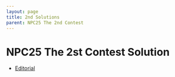 ```yaml
---
layout: page
title: 2nd Solutions
parent: NPC25 The 2nd Contest
---
```


# NPC25 The 2st Contest Solution

- [Editorial](/npc/25sp/second/solution/NPC2025_2nd_Editorial.pdf)
